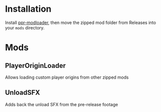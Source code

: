 # Installation
Install [ppr-modloader](https://github.com/CruS-Modding-Infrastructure/ppr-modloader), then move the zipped mod folder from Releases into your `mods` directory.

# Mods
## PlayerOriginLoader
Allows loading custom player origins from other zipped mods

## UnloadSFX
Adds back the unload SFX from the pre-release footage

